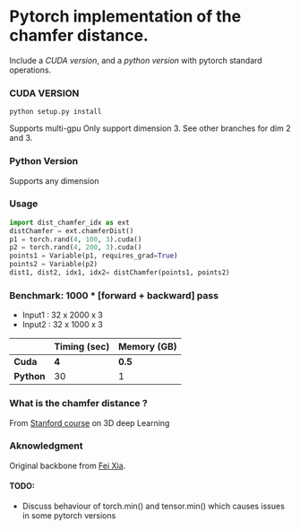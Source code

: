 # Pytorch implementation of the chamfer distance.

Include a *CUDA version*, and a *python version* with pytorch standard operations.

### CUDA VERSION

`python setup.py install`

Supports multi-gpu
Only support dimension 3. See other branches for dim 2 and 3.

### Python Version

Supports any dimension

### Usage

```python
import dist_chamfer_idx as ext
distChamfer = ext.chamferDist()
p1 = torch.rand(4, 100, 3).cuda()
p2 = torch.rand(4, 200, 3).cuda()
points1 = Variable(p1, requires_grad=True)
points2 = Variable(p2)
dist1, dist2, idx1, idx2= distChamfer(points1, points2)


```

### Benchmark: 1000 * [forward + backward] pass

* Input1 : 32 x 2000 x 3
* Input2 : 32 x 1000 x 3

|  | Timing (sec)    | Memory (GB)     |
| ---------- | -------- | ------- |
| **Cuda**     | **4** | **0.5** |
| **Python**     | 30 | 1  |


### What is the chamfer distance ? 


From [Stanford course](http://graphics.stanford.edu/courses/cs468-17-spring/LectureSlides/L14%20-%203d%20deep%20learning%20on%20point%20cloud%20representation%20(analysis).pdf) on 3D deep Learning
### Aknowledgment 

Original backbone from [Fei Xia](https://github.com/fxia22/pointGAN/blob/master/nndistance/src/nnd_cuda.cu).

#### TODO:

* Discuss behaviour of torch.min() and tensor.min() which causes issues in some pytorch versions

